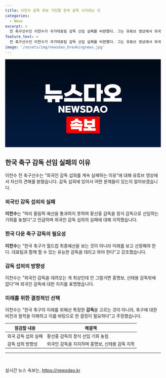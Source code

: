 ```yaml
---
title: 이천수 감독 후보 거짓말 한국 감독 시키려는 것
categories:
  - News
excerpt: >
  전 축구선수인 이천수가 국가대표팀 감독 선임 실패를 비판했다. 그는 유튜브 영상에서 외국 감독 섭외 실패와 한국 축구의 미래를 언급하며, 한국 스타일을 강조하고 외국 감독의 필요성을 강조했다. 또한, 홍명보와 신태용 감독을 지지하며 한국 축구의 발전에 대해 이야기했다.
feature_text: >
  전 축구선수인 이천수가 국가대표팀 감독 선임 실패를 비판했다. 그는 유튜브 영상에서 외국 감독 섭외 실패와 한국 축구의 미래를 언급하며, 한국 스타일을 강조하고 외국 감독의 필요성을 강조했다. 또한, 홍명보와 신태용 감독을 지지하며 한국 축구의 발전에 대해 이야기했다.
image: '/assets/img/newsdao_breakingnews.jpg'
---
```


<p><img src="/assets/img/newsdao_breakingnews.jpg" alt="koreaapp 속보" /></p>

<h2 data-ke-size="size26">한국 축구 감독 선임 실패의 이유</h2>

<p data-ke-size="size16">이천수 전 축구선수는 "외국인 감독 섭외를 계속 실패하는 이유"에 대해 유튜브 영상에서 자신의 견해를 밝혔습니다. 감독 섭외에 있어서 어떤 문제들이 있는지 알아보겠습니다.</p>

<h3 data-ke-size="size24">외국인 감독 섭외의 실패</h3>

<p data-ke-size="size16"><b>이천수</b>는 "파리 올림픽 예선을 통과하지 못하여 황선홍 감독을 정식 감독으로 선임하는 기회를 놓쳤다"고 언급하며 외국인 감독 섭외의 실패에 대해 지적했습니다.</p>

<h3 data-ke-size="size24">한국 다운 축구 감독의 필요성</h3>

<p data-ke-size="size16"><b>이천수</b>는 "한국 축구가 월드컵 최종예선을 보는 것이 아니라 미래를 보고 선정해야 한다. 대표팀과 함께 할 수 있는 유능한 감독을 데리고 와야 한다"고 강조했습니다.</p>

<h3 data-ke-size="size24">감독 섭외의 방향성</h3>

<p data-ke-size="size16">이천수는 "외국인 감독을 데려오는 게 최상인데 안 그럴거면 홍명보, 신태용 감독밖에 없다"며 외국인 감독에 대한 지지를 표명했습니다.</p>

<h3 data-ke-size="size24">미래를 위한 결정적인 선택</h3>

<p data-ke-size="size16">이천수는 "한국 축구의 미래를 위해선 특정한 <b>감독</b>을 고르는 것이 아니라, 축구에 대한 비전과 철학을 이해하고 이를 바탕으로 한 결정이 필요하다"고 주장했습니다.</p>

<table>
    <thead>
        <tr>
            <th>점검할 내용</th>
            <th>해결책</th>
        </tr>
    </thead>
    <tbody>
        <tr>
            <td>외국 감독 섭외 실패</td>
            <td>황선홍 감독의 정식 선임 기회 놓침</td>
        </tr>
        <tr>
            <td>감독 섭외 방향성</td>
            <td>외국인 감독을 지지하며 홍명보, 신태용 감독 지목</td>
        </tr>
    </tbody>
</table>

<hr>

<p data-ke-size="size16">&nbsp;</p>
실시간 뉴스 속보는, <a href="https://newsdao.kr" rel="dofollow">https://newsdao.kr</a>


